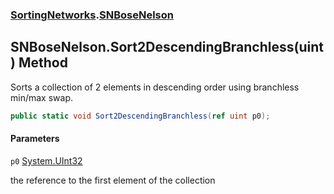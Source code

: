 ### [SortingNetworks](SortingNetworks.md 'SortingNetworks').[SNBoseNelson](SortingNetworks.SNBoseNelson.md 'SortingNetworks.SNBoseNelson')

## SNBoseNelson.Sort2DescendingBranchless(uint) Method

Sorts a collection of 2 elements in descending order using branchless min/max swap.

```csharp
public static void Sort2DescendingBranchless(ref uint p0);
```
#### Parameters

<a name='SortingNetworks.SNBoseNelson.Sort2DescendingBranchless(uint).p0'></a>

`p0` [System.UInt32](https://docs.microsoft.com/en-us/dotnet/api/System.UInt32 'System.UInt32')

the reference to the first element of the collection